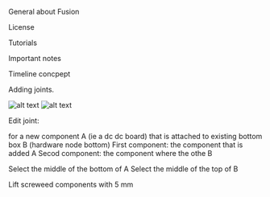 General about Fusion

License

Tutorials

Important notes

Timeline concpept

Adding joints.

![alt text](image-1.png)
![alt text](image.png)

Edit joint:

for a new component A (ie a dc dc board) that is attached to existing bottom box B (hardware node bottom)
First component: the component that is added A
Secod component: the component where the othe B

Select the middle of the  bottom of A
Select the middle of the top of B

Lift screweed components with 5 mm
